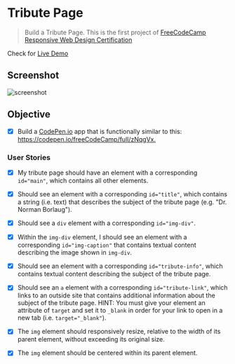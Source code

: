 # Tribute Page

> Build a Tribute Page. This is the first project of [FreeCodeCamp Responsive Web Design Certification](https://www.freecodecamp.org/learn/responsive-web-design/responsive-web-design-projects/build-a-tribute-page)

Check for [Live Demo](https://anhnguyen.page/fcc-tribute-page)

## Screenshot

![screenshot](https://github.com/anguyen0208/Project-Screenshots/blob/master/FCC-Tribute-Page.png)

## Objective

- [x] Build a [CodePen.io](https://codepen.io) app that is functionally similar to this: <https://codepen.io/freeCodeCamp/full/zNqgVx.>

### User Stories

- [x] My tribute page should have an element with a corresponding `id="main"`, which contains all other elements.

- [x] Should see an element with a corresponding `id="title"`, which contains a string (i.e. text) that describes the subject of the tribute page (e.g. "Dr. Norman Borlaug").
- [x] Should see a `div` element with a corresponding `id="img-div"`.
- [x] Within the `img-div` element, I should see an element with a corresponding `id="img-caption"` that contains textual content describing the image shown in `img-div`.    
- [x] Should see an element with a corresponding `id="tribute-info"`, which contains textual content describing the subject of the tribute page.   
- [x] Should see an `a` element with a corresponding `id="tribute-link"`, which links to an outside site that contains additional information about the subject of the tribute page. HINT: You must give your element an attribute of `target` and set it to `_blank` in order for your link to open in a new tab (i.e. `target="_blank"`).
- [x] The `img` element should responsively resize, relative to the width of its parent element, without exceeding its original size.
- [x] The `img` element should be centered within its parent element.

